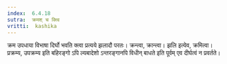 ```yaml
---
index:  6.4.18
sutra:  क्रमश् च क्त्वि
vritti:  kashika 
---
```


क्रम उपधाया विभाषा दिर्घो भवति क्त्वा प्रत्यये झलादौ परतः। क्रन्त्वा, क्रान्त्वा। झलि इत्येव, क्रमित्वा। प्रक्रम्य, उपक्रम्य इति बहिरङ्गो ऽपि ल्यबादेशो ऽन्तरङ्गानपि विधीन् बाधते इति पूर्वम् एव दीर्घत्वं न प्रवर्तते।

